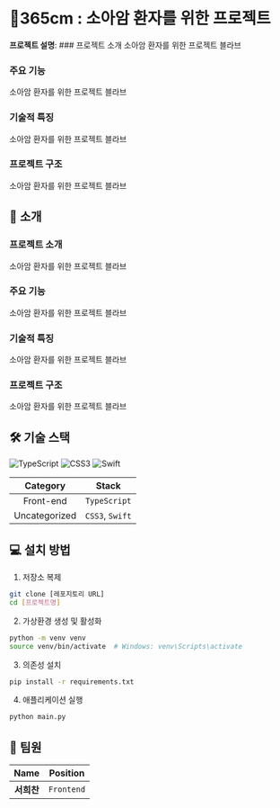 # 🩵365cm : 소아암 환자를 위한 프로젝트
**프로젝트 설명**: ### 프로젝트 소개
소아암 환자를 위한 프로젝트 블라브

### 주요 기능
소아암 환자를 위한 프로젝트 블라브

### 기술적 특징
소아암 환자를 위한 프로젝트 블라브

### 프로젝트 구조
소아암 환자를 위한 프로젝트 블라브

## 🚀 소개
### 프로젝트 소개
소아암 환자를 위한 프로젝트 블라브

### 주요 기능
소아암 환자를 위한 프로젝트 블라브

### 기술적 특징
소아암 환자를 위한 프로젝트 블라브

### 프로젝트 구조
소아암 환자를 위한 프로젝트 블라브

## 🛠️ 기술 스택
![TypeScript](https://img.shields.io/badge/TypeScript-3178C6?style=for-the-badge&logo=typescript&logoColor=white) ![CSS3](https://img.shields.io/badge/CSS3-1572B6?style=for-the-badge&logo=css3&logoColor=white) ![Swift](https://img.shields.io/badge/Swift-33421?style=for-the-badge&logo=swift&logoColor=white) 

| **Category** | **Stack** |
|:------------:|:----------:|
| Front-end | `TypeScript` |
| Uncategorized | `CSS3`, `Swift` |


## 💻 설치 방법
1. 저장소 복제
```bash
git clone [레포지토리 URL]
cd [프로젝트명]
```

2. 가상환경 생성 및 활성화
```bash
python -m venv venv
source venv/bin/activate  # Windows: venv\Scripts\activate
```

3. 의존성 설치
```bash
pip install -r requirements.txt
```

4. 애플리케이션 실행
```bash
python main.py
```

## 👥 팀원
| **Name** | **Position** |
|:--------:|:------------:|
| **서희찬** | `Frontend` |

